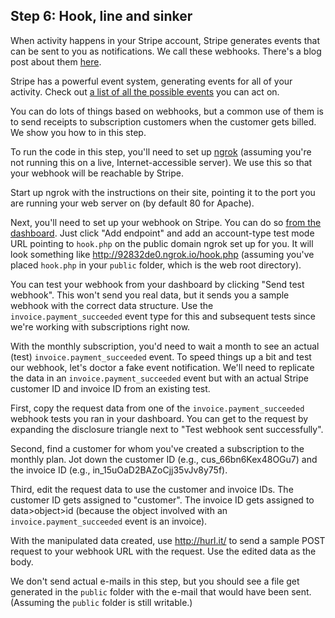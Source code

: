 ## Step 6: Hook, line and sinker

When activity happens in your Stripe account, Stripe generates events that can be sent to you as notifications.  We call these webhooks.  There's a blog post about them [here](https://stripe.com/blog/webhooks).

Stripe has a powerful event system, generating events for all of your activity.  Check out [a list of all the possible events](https://stripe.com/docs/api#event_types) you can act on.

You can do lots of things based on webhooks, but a common use of them is to send receipts to subscription customers when the customer gets billed.  We show you how to in this step.

To run the code in this step, you'll need to set up [ngrok](https://ngrok.com/) (assuming you're not running this on a live, Internet-accessible server).  We use this so that your webhook will be reachable by Stripe.

Start up ngrok with the instructions on their site, pointing it to the port you are running your web server on (by default 80 for Apache).

Next, you'll need to set up your webhook on Stripe.  You can do so [from the dashboard](https://dashboard.stripe.com/account/webhooks).  Just click "Add endpoint" and add an account-type test mode URL pointing to `hook.php` on the public domain ngrok set up for you.  It will look something like http://92832de0.ngrok.io/hook.php (assuming you've placed `hook.php` in your `public` folder, which is the web root directory).

You can test your webhook from your dashboard by clicking "Send test webhook".  This won't send you real data, but it sends you a sample webhook with the correct data structure. Use the `invoice.payment_succeeded` event type for this and subsequent tests since we're working with subscriptions right now.

With the monthly subscription, you'd need to wait a month to see an actual (test) `invoice.payment_succeeded` event. To speed things up a bit and test our webhook, let's doctor a fake event notification. We'll need to replicate the data in an `invoice.payment_succeeded` event but with an actual Stripe customer ID and invoice ID from an existing test.

First, copy the request data from one of the `invoice.payment_succeeded` webhook tests you ran in your dashboard.  You can get to the request by expanding the disclosure triangle next to "Test webhook sent successfully". 

Second, find a customer for whom you've created a subscription to the monthly plan. Jot down the customer ID (e.g., cus_66bn6Kex48OGu7) and the invoice ID (e.g., in_15uOaD2BAZoCjj35vJv8y75f). 

Third, edit the request data to use the customer and invoice IDs. The customer ID gets assigned to "customer". The invoice ID gets assigned to data>object>id (because the object involved with an `invoice.payment_succeeded` event is an invoice).

With the manipulated data created, use http://hurl.it/ to send a sample POST request to your webhook URL with the request. Use the edited data as the body. 

We don't send actual e-mails in this step, but you should see a file get generated in the `public` folder with the e-mail that would have been sent. (Assuming the `public` folder is still writable.)
